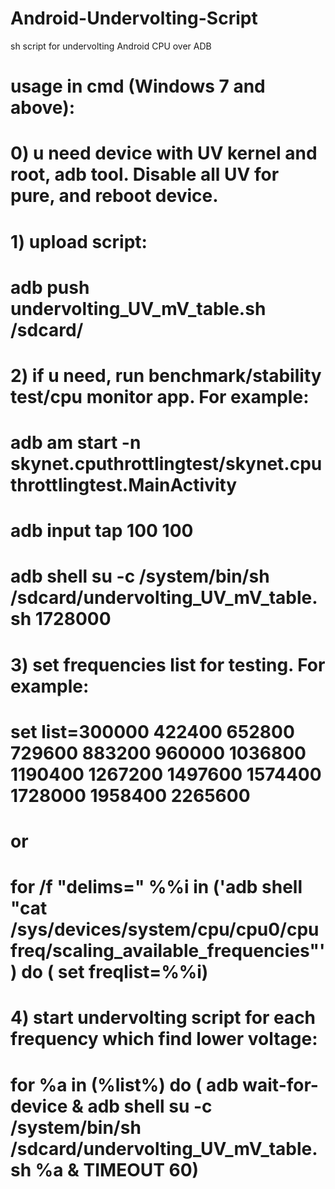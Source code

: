 # Android-Undervolting-Script
sh script for undervolting Android CPU over ADB

# usage in cmd (Windows 7 and above):
#  0) u need device with UV kernel and root, adb tool. Disable all UV for pure, and reboot device.
#  1) upload script:
#  adb push undervolting_UV_mV_table.sh /sdcard/
#  2) if u need, run benchmark/stability test/cpu monitor app. For example:
#  adb am start -n skynet.cputhrottlingtest/skynet.cputhrottlingtest.MainActivity
#  adb input tap 100 100
#  adb shell su -c /system/bin/sh /sdcard/undervolting_UV_mV_table.sh 1728000
#  3) set frequencies list for testing. For example:
#  set list=300000 422400 652800 729600 883200 960000 1036800 1190400 1267200 1497600 1574400 1728000 1958400 2265600
#  or
#  for /f "delims=" %%i in ('adb shell "cat /sys/devices/system/cpu/cpu0/cpufreq/scaling_available_frequencies"') do ( set freqlist=%%i)
#  4) start undervolting script for each frequency which find lower voltage:
#  for %a in (%list%) do ( adb wait-for-device & adb shell su -c /system/bin/sh /sdcard/undervolting_UV_mV_table.sh %a & TIMEOUT 60)
